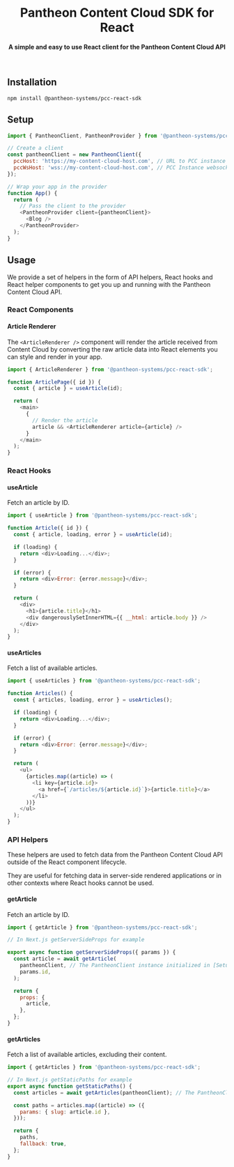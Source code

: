 <div align="center">
	<h1>Pantheon Content Cloud SDK for React </h1>
	<p>
		<b>A simple and easy to use React client for the Pantheon Content Cloud API</b>
	</p>
	<br>
</div>

## Installation

```console
npm install @pantheon-systems/pcc-react-sdk
```

## Setup

```javascript
import { PantheonClient, PantheonProvider } from '@pantheon-systems/pcc-react-sdk';

// Create a client
const pantheonClient = new PantheonClient({
  pccHost: 'https://my-content-cloud-host.com', // URL to PCC instance
  pccWsHost: 'wss://my-content-cloud-host.com', // PCC Instance websocket URL, optional
});

// Wrap your app in the provider
function App() {
  return (
    // Pass the client to the provider
    <PantheonProvider client={pantheonClient}>
      <Blog />
    </PantheonProvider>
  );
}
```

## Usage

We provide a set of helpers in the form of API helpers, React hooks and React
helper components to get you up and running with the Pantheon Content Cloud API.

### React Components

#### Article Renderer

The `<ArticleRenderer />` component will render the article received from
Content Cloud by converting the raw article data into React elements you can
style and render in your app.

```javascript
import { ArticleRenderer } from '@pantheon-systems/pcc-react-sdk';

function ArticlePage({ id }) {
  const { article } = useArticle(id);

  return (
    <main>
      {
        // Render the article
        article && <ArticleRenderer article={article} />
      }
    </main>
  );
}
```

### React Hooks

#### useArticle

Fetch an article by ID.

```javascript
import { useArticle } from '@pantheon-systems/pcc-react-sdk';

function Article({ id }) {
  const { article, loading, error } = useArticle(id);

  if (loading) {
    return <div>Loading...</div>;
  }

  if (error) {
    return <div>Error: {error.message}</div>;
  }

  return (
    <div>
      <h1>{article.title}</h1>
      <div dangerouslySetInnerHTML={{ __html: article.body }} />
    </div>
  );
}
```

#### useArticles

Fetch a list of available articles.

```javascript
import { useArticles } from '@pantheon-systems/pcc-react-sdk';

function Articles() {
  const { articles, loading, error } = useArticles();

  if (loading) {
    return <div>Loading...</div>;
  }

  if (error) {
    return <div>Error: {error.message}</div>;
  }

  return (
    <ul>
      {articles.map((article) => (
        <li key={article.id}>
          <a href={`/articles/${article.id}`}>{article.title}</a>
        </li>
      ))}
    </ul>
  );
}
```

### API Helpers

These helpers are used to fetch data from the Pantheon Content Cloud API outside
of the React component lifecycle.

They are useful for fetching data in server-side rendered applications or in
other contexts where React hooks cannot be used.

#### getArticle

Fetch an article by ID.

```javascript
import { getArticle } from '@pantheon-systems/pcc-react-sdk';

// In Next.js getServerSideProps for example

export async function getServerSideProps({ params }) {
  const article = await getArticle(
    pantheonClient, // The PantheonClient instance initialized in [Setup](#Setup)
    params.id,
  );

  return {
    props: {
      article,
    },
  };
}
```

#### getArticles

Fetch a list of available articles, excluding their content.

```javascript
import { getArticles } from '@pantheon-systems/pcc-react-sdk';

// In Next.js getStaticPaths for example
export async function getStaticPaths() {
  const articles = await getArticles(pantheonClient); // The PantheonClient instance initialized in [Setup](#Setup)

  const paths = articles.map((article) => ({
    params: { slug: article.id },
  }));

  return {
    paths,
    fallback: true,
  };
}
```
